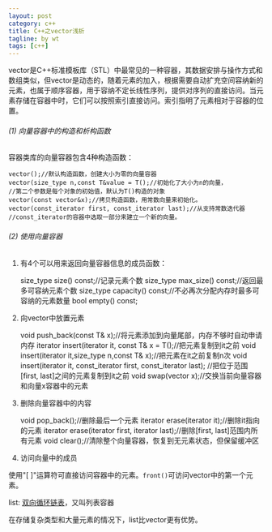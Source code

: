 ```yaml
---
layout: post
category: c++
title: C++之vector浅析
tagline: by wt
tags: [c++]
---
```


vector是C++标准模板库（STL）中最常见的一种容器，其数据安排与操作方式和数组类似，但vector是动态的，随着元素的加入，根据需要自动扩充空间容纳新的元素，也属于顺序容器，用于容纳不定长线性序列，提供对序列的直接访问。当元素存储在容器中时，它们可以按照索引直接访问。索引指明了元素相对于容器的位置。

<!--more-->

###### (1) 向量容器中的构造和析构函数

容器类库的向量容器包含4种构造函数：

	vector();//默认构造函数，创建大小为零的向量容器
	vector(size_type n,const T&value = T();//初始化了大小为n的向量，
	//第二个参数是每个对象的初始值，默认为T()构造的对象
	vector(const vector&x);//拷贝构造函数，用常数向量来初始化。
	vector(const_iterator first, const_iterator last);//从支持常数迭代器
	//const_iterator的容器中选取一部分来建立一个新的向量。

###### (2) 使用向量容器

1) 有4个可以用来返回向量容器信息的成员函数：

	size_type size() const;//记录元素个数
	size_type max_size() const;//返回最多可容纳元素个数
	size_type capacity() const;//不必再次分配内存时最多可容纳的元素数量
	bool empty() const;

2) 向vector中放置元素

	void push_back(const T& x);//将元素添加到向量尾部，内存不够时自动申请内存
	iterator insert(iterator it, const T& x = T();//把元素复制到it之前
	void insert(iterator it,size_type n,const T& x);//把元素在it之前复制n次
	void insert(iterator it, const_iterator first, const_iterator last);
	//把位于范围[first, last]之间的元素复制到it之前
	void swap(vector x);//交换当前向量容器和向量x容器中的元素

3) 删除向量容器中的内容

	void pop_back();//删除最后一个元素
	iterator erase(iterator it);//删除it指向的元素
	iterator erase(iterator first, iterator last);//删除[first, last]范围内所有元素
	void clear();//清除整个向量容器，恢复到无元素状态，但保留缓冲区

4) 访问向量中的成员
	
使用"[ ]"运算符可直接访问容器中的元素。`front()`可访问vector中的第一个元素。

list: [双向循环链表](http://blog.csdn.net/whz_zb/article/details/6831817)，又叫列表容器

在存储复杂类型和大量元素的情况下，list比vector更有优势。
